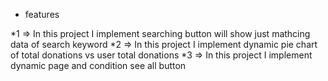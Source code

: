 * features 

*1 => In this project I implement searching button will show just mathcing data of search keyword
*2 => In this project I implement dynamic pie chart of total donations vs user total donations
*3 => In this project I implement dynamic page and condition see all button 